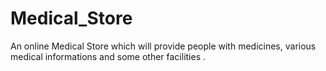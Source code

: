 # Medical_Store
An online Medical Store which will provide people with medicines, various medical informations and some other facilities .
